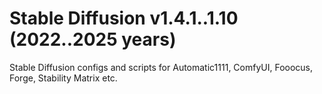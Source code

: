 # Stable Diffusion v1.4.1..1.10 (2022..2025 years)
Stable Diffusion configs and scripts for Automatic1111, ComfyUI, Fooocus, Forge, Stability Matrix etc.
